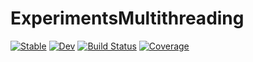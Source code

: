 # ExperimentsMultithreading

[![Stable](https://img.shields.io/badge/docs-stable-blue.svg)](https://orkolorko.github.io/ExperimentsMultithreading.jl/stable/)
[![Dev](https://img.shields.io/badge/docs-dev-blue.svg)](https://orkolorko.github.io/ExperimentsMultithreading.jl/dev/)
[![Build Status](https://github.com/orkolorko/ExperimentsMultithreading.jl/actions/workflows/CI.yml/badge.svg?branch=main)](https://github.com/orkolorko/ExperimentsMultithreading.jl/actions/workflows/CI.yml?query=branch%3Amain)
[![Coverage](https://codecov.io/gh/orkolorko/ExperimentsMultithreading.jl/branch/main/graph/badge.svg)](https://codecov.io/gh/orkolorko/ExperimentsMultithreading.jl)
